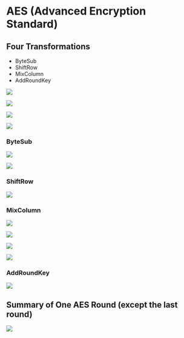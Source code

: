 # AES \(Advanced Encryption Standard\)

## **Four Transformations**

* ByteSub
* ShiftRow
* MixColumn
* AddRoundKey

![](../../.gitbook/assets/image%20%2835%29.png)

![](../../.gitbook/assets/image%20%2830%29.png)

![](../../.gitbook/assets/image%20%2841%29.png)



![](../../.gitbook/assets/image%20%2860%29.png)



### ByteSub

![](../../.gitbook/assets/image%20%2850%29.png)

![](../../.gitbook/assets/image%20%2877%29.png)



### ShiftRow

![](../../.gitbook/assets/image%20%287%29.png)



### MixColumn

![](../../.gitbook/assets/image%20%2818%29.png)

![](../../.gitbook/assets/image%20%2870%29.png)

![](../../.gitbook/assets/image%20%2836%29.png)

![](../../.gitbook/assets/image%20%2876%29.png)



### AddRoundKey

![](../../.gitbook/assets/image%20%2829%29.png)



## Summary of One AES Round \(except the last round\)

![](../../.gitbook/assets/image%20%2857%29.png)















